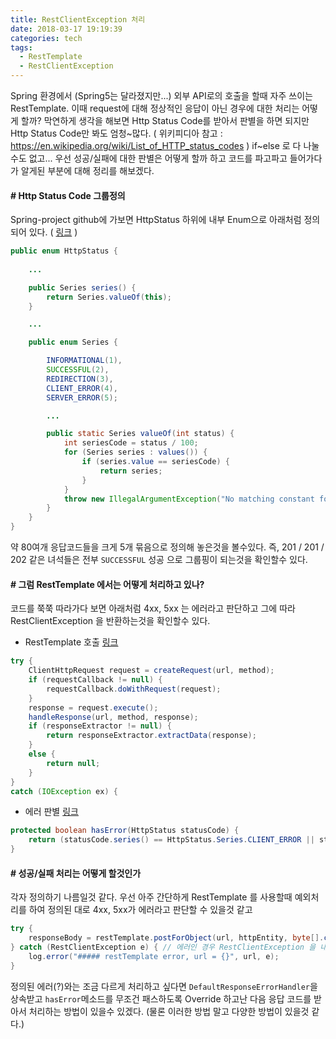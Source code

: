 ```yaml
---
title: RestClientException 처리
date: 2018-03-17 19:19:39
categories: tech
tags:
  - RestTemplate
  - RestClientException
---
```

Spring 환경에서 (Spring5는 달라졌지만...) 외부 API로의 호출을 할때 자주 쓰이는 RestTemplate. 이때 request에 대해 정상적인 응답이 아닌 경우에 대한 처리는 어떻게 할까? 막연하게 생각을 해보면 Http Status Code를 받아서 판별을 하면 되지만 Http Status Code만 봐도 엄청~많다. <!-- more --> ( 위키피디아 참고 : https://en.wikipedia.org/wiki/List_of_HTTP_status_codes )
if~else 로 다 나눌수도 없고... 우선 성공/실패에 대한 판별은 어떻게 할까 하고 코드를 파고파고 들어가다가 알게된 부분에 대해 정리를 해보겠다.

#### # Http Status Code 그룹정의
Spring-project github에 가보면 HttpStatus 하위에 내부 Enum으로 아래처럼 정의되어 있다. ( [링크](
https://github.com/spring-projects/spring-framework/blob/4.3.x/spring-web/src/main/java/org/springframework/http/HttpStatus.java#L505) )
```java
public enum HttpStatus {
	
	...

	public Series series() {
		return Series.valueOf(this);
	}

	...

	public enum Series {

		INFORMATIONAL(1),
		SUCCESSFUL(2),
		REDIRECTION(3),
		CLIENT_ERROR(4),
		SERVER_ERROR(5);

		...

		public static Series valueOf(int status) {
			int seriesCode = status / 100;
			for (Series series : values()) {
				if (series.value == seriesCode) {
					return series;
				}
			}
			throw new IllegalArgumentException("No matching constant for [" + status + "]");
		}
	}
}	
```
약 80여개 응답코드들을 크게 5개 묶음으로 정의해 놓은것을 볼수있다. 즉, 201 / 201 / 202 같은 녀석들은 전부 `SUCCESSFUL` 성공 으로 그룹핑이 되는것을 확인할수 있다.

#### # 그럼 RestTemplate 에서는 어떻게 처리하고 있나?
코드를 쭉쭉 따라가다 보면 아래처럼 4xx, 5xx 는 에러라고 판단하고 그에 따라 RestClientException 을 반환하는것을 확인할수 있다. 
- RestTemplate 호출 [링크](https://github.com/spring-projects/spring-framework/blob/4.3.x/spring-web/src/main/java/org/springframework/web/client/RestTemplate.java#L649 )
```java
try {
	ClientHttpRequest request = createRequest(url, method);
	if (requestCallback != null) {
		requestCallback.doWithRequest(request);
	}
	response = request.execute();
	handleResponse(url, method, response);
	if (responseExtractor != null) {
		return responseExtractor.extractData(response);
	}
	else {
		return null;
	}
}
catch (IOException ex) {
```
- 에러 판별 [링크](
https://github.com/spring-projects/spring-framework/blob/4.3.x/spring-web/src/main/java/org/springframework/web/client/DefaultResponseErrorHandler.java)
```java
protected boolean hasError(HttpStatus statusCode) {
	return (statusCode.series() == HttpStatus.Series.CLIENT_ERROR || statusCode.series() == HttpStatus.Series.SERVER_ERROR);
}
```

#### # 성공/실패 처리는 어떻게 할것인가
각자 정의하기 나름일것 같다. 우선 아주 간단하게 RestTemplate 를 사용할때 예외처리를 하여 정의된 대로 4xx, 5xx가 에러라고 판단할 수 있을것 같고
```java
try {
    responseBody = restTemplate.postForObject(url, httpEntity, byte[].class);
} catch (RestClientException e) { // 에러인 경우 RestClientException 을 내뱉는다.
    log.error("##### restTemplate error, url = {}", url, e);
}
```
정의된 에러(?)와는 조금 다르게 처리하고 싶다면 `DefaultResponseErrorHandler`을 상속받고 `hasError`메소드를 무조건 패스하도록 Override 하고난 다음 응답 코드를 받아서 처리하는 방법이 있을수 있겠다. 
(물론 이러한 방법 말고 다양한 방법이 있을것 같다.)